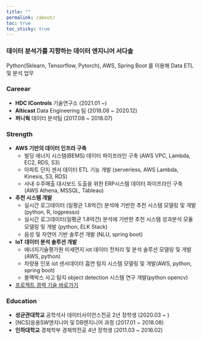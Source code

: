 ```yaml
---
title: ""
permalink: /about/
toc: true
toc_sticky: true
---
```


### 데이터 분석가를 지향하는 데이터 엔지니어 서다솔
Python(Sklearn, Tensorflow, Pytorch), AWS, Spring Boot 를 이용해 Data ETL 및 분석 업무

### Careear
- **HDC IControls** 기술연구소 (2021.01 ~)
- **Alticast** Data Engineering 팀 (2018.08 ~ 2020.12)
- **퍼니웍** 데이터 분석팀 (2017.08 ~ 2018.07) 

### Strength
- **AWS 기반의 데이터 인프라 구축**
  - 빌딩 에너지 시스템(BEMS) 데이터 파이프라인 구축 (AWS VPC, Lambda, EC2, RDS, S3)
  - 아파트 단지 센서 데이터 ETL 기능 개발 (serverless, AWS Lambda, Kinesis, S3, RDS)
  - 사내 수주매출 대시보드 도출을 위한 ERP시스템 데이터 파이프라인 구축 (AWS Athena, MSSQL, Tableau)
- **추천 시스템 개발** 
  - 실시간 로그데이터 (일평균 1.8억건) 분석에 기반한 추천 시스템 모델링 및 개발 (python, R, logpresso)
  - 실시간 로그데이터(일평균 1.8억건)  분석에 기반한 추천 시스템 성과분석 모듈 모델링 및 개발 (python, ELK Stack)
  - 음성 및 자연어 기반 솔루션 개발 (NLU, spring boot)
- **IoT 데이터 분석 솔루션 개발**
  - 에너지기술평가원 미세먼지 iot 데이터 전처리 및 분석 솔루션 모델링 및 개발(AWS, python)
  - 차량용 인포 iot 센서데이터 흡연 탐지 시스템 모델링 및 개발(AWS, python, spring boot)
  - 블랙박스 사고 탐지 object detection 시스템 연구 개발(python opencv)
- [프로젝트 경력 기술 바로가기](https://dasoldasol.github.io/project/)

### Education

- **성균관대학교** 공학석사 데이터사이언스전공 2년 장학생 (2020.03 ~ )
- [NCS]응용SW엔지니어 및 DB엔지니어 과정 (2017.01 ~ 2018.08)
- **인하대학교** 경제학부 경제학전공 4년 장학생 (2011.03 ~ 2016.02)